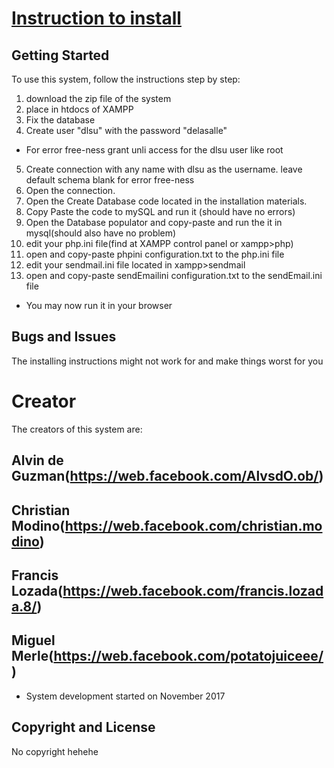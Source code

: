 # [Instruction to install](https://github.com/PengBanana/osdAcads/)

## Getting Started

To use this system, follow the instructions step by step:
1. download the zip file of the system
2. place in htdocs of XAMPP
3. Fix the database
4. Create user "dlsu" with the password "delasalle"
* For error free-ness grant unli access for the dlsu user like root
5. Create connection with any name with dlsu as the username. leave default schema blank for error free-ness
6. Open the connection.
7. Open the Create Database code located in the installation materials.
8. Copy Paste the code to mySQL and run it (should have no errors)
9. Open the Database populator and copy-paste and run the it in mysql(should also have no problem)
10. edit your php.ini file(find at XAMPP control panel or xampp>php)
11. open and copy-paste phpini configuration.txt to the php.ini file
12. edit your sendmail.ini file located in xampp>sendmail
13. open and copy-paste sendEmailini configuration.txt to the sendEmail.ini file

* You may now run it in your browser

## Bugs and Issues

The installing instructions might not work for and make things worst for you

# Creator

The creators of this system are:

## Alvin de Guzman(https://web.facebook.com/AlvsdO.ob/)
## Christian Modino(https://web.facebook.com/christian.modino)
## Francis Lozada(https://web.facebook.com/francis.lozada.8/)
## Miguel Merle(https://web.facebook.com/potatojuiceee/)

* System development started on November 2017

## Copyright and License

No copyright hehehe
